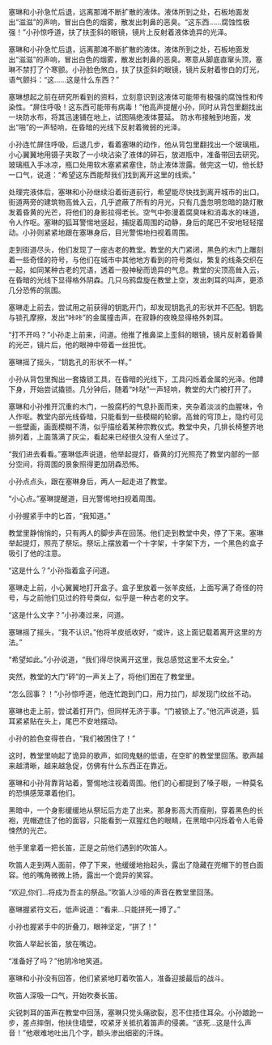 塞琳和小孙急忙后退，远离那滩不断扩散的液体。液体所到之处，石板地面发出“滋滋”的声响，冒出白色的烟雾，散发出刺鼻的恶臭。“这东西……腐蚀性极强！”小孙惊呼道，扶了扶歪斜的眼镜，镜片上反射着液体诡异的光泽。

塞琳和小孙急忙后退，远离那滩不断扩散的液体。液体所到之处，石板地面发出“滋滋”的声响，冒出白色的烟雾，散发出刺鼻的恶臭。寒意从脚底直窜头顶，塞琳不禁打了个寒颤。小孙脸色煞白，扶了扶歪斜的眼镜，镜片反射着惨白的灯光，语气颤抖：“这……这是什么东西？”

塞琳想起之前在研究所看到的资料，立刻意识到这液体可能带有极强的腐蚀性和传染性。“屏住呼吸！这东西可能带有病毒！”他高声提醒小孙，同时从背包里翻找出一块防水布，将其迅速铺在地上，试图隔绝液体蔓延。 防水布接触到地面，发出“啪”的一声轻响，在昏暗的光线下反射着微弱的光泽。

小孙连忙屏住呼吸，后退几步，看着塞琳的动作，他从背包里翻找出一个玻璃瓶，小心翼翼地用镊子夹取了一小块沾染了液体的碎石，放进瓶中，准备带回去研究。玻璃瓶入手冰凉，瓶口处用软木塞紧紧塞住，防止液体泄露。做完这一切，他长舒一口气，说道：“希望这东西能帮我们找到离开这里的线索。”

处理完液体后，塞琳和小孙继续沿着街道前行，希望能尽快找到离开城市的出口。街道两旁的建筑物高耸入云，几乎遮蔽了所有的月光，只有几盏忽明忽暗的路灯散发着昏黄的光芒，将他们的身影拉得老长。空气中弥漫着腐臭味和消毒水的味道，令人作呕。塞琳的狐耳警惕地竖起，捕捉着周围的动静，身后的尾巴不安地轻轻摆动。小孙则紧紧地跟在塞琳身后，目光警惕地扫视着周围。

走到街道尽头，他们发现了一座古老的教堂。教堂的大门紧闭，黑色的木门上雕刻着一些奇怪的符号，与他们在城市中其他地方看到的符号类似，繁复的线条交织在一起，如同某种古老的咒语，透着一股神秘而诡异的气息。教堂的尖顶高耸入云，在昏暗的光线下显得格外阴森。几只乌鸦盘旋在教堂上空，发出刺耳的叫声，更添几分恐怖的氛围。

塞琳走上前去，尝试用之前获得的钥匙开门，却发现钥匙孔的形状并不匹配。钥匙与锁孔摩擦，发出“咔咔”的金属撞击声，在寂静的夜晚显得格外刺耳。

“打不开吗？”小孙走上前来，问道。他推了推鼻梁上歪斜的眼镜，镜片反射着昏黄的光芒，镜片后，他的眼神中带着一丝担忧。

塞琳摇了摇头，“钥匙孔的形状不一样。”

小孙从背包里掏出一套撬锁工具，在昏暗的光线下，工具闪烁着金属的光泽。他蹲下身，开始尝试撬锁。几分钟后，随着“咔哒”一声轻响，教堂的大门被打开了。

塞琳和小孙推开沉重的木门，一股腐朽的气息扑面而来，夹杂着淡淡的血腥味，令人作呕。教堂内部光线昏暗，只能看到一些模糊的轮廓。高耸的穹顶上，隐约可见一些壁画，画面模糊不清，似乎描绘着某种宗教仪式。教堂中央，几排长椅整齐地排列着，上面落满了灰尘，看起来已经很久没有人坐过了。

“我们进去看看。”塞琳低声说道，他举起提灯，昏黄的灯光照亮了教堂内部的一部分空间，将周围的景象照得更加阴森恐怖。

小孙点点头，跟在塞琳身后，两人一起走进了教堂。

“小心点。”塞琳提醒道，目光警惕地扫视着周围。

小孙握紧手中的匕首，“我知道。”

教堂里静悄悄的，只有两人的脚步声在回荡。他们走到教堂中央，停了下来。塞琳举起提灯，照亮了祭坛。祭坛上摆放着一个十字架，十字架下方，一个黑色的盒子吸引了他的注意。

“这是什么？”小孙指着盒子问道。

塞琳走上前，小心翼翼地打开盒子。盒子里放着一张羊皮纸，上面写满了奇怪的符号，与之前他们见过的符号类似，似乎是一种古老的文字。

“这是什么文字？”小孙凑过来，问道。

塞琳摇了摇头，“我不认识。”他将羊皮纸收好，“或许，这上面记载着离开这里的方法。”

“希望如此。”小孙说道，“我们得尽快离开这里，我总感觉这里不太安全。”

突然，教堂的大门“砰”的一声关上了，将他们困在了教堂里。

“怎么回事？！”小孙惊呼道，他连忙跑到门口，用力拉门，却发现门纹丝不动。

塞琳也走上前，尝试着打开门，但同样无济于事。“门被锁上了。”他沉声说道，狐耳紧紧贴在头上，尾巴不安地摆动。

小孙的脸色变得苍白，“我们被困住了！”

这时，教堂里响起了诡异的歌声，如同鬼魅的低语，在空旷的教堂里回荡。歌声越来越清晰，越来越急促，仿佛有什么东西正在靠近。

塞琳和小孙背靠背站着，警惕地注视着周围。他们的心都提到了嗓子眼，一种莫名的恐惧感笼罩着他们。

黑暗中，一个身影缓缓地从祭坛后方走了出来。那身影高大而瘦削，穿着黑色的长袍，兜帽遮住了他的面容，只能看到一双猩红色的眼睛，在黑暗中闪烁着令人毛骨悚然的光芒。

他手里拿着一把长笛，正是之前他们遇到的吹笛人。

吹笛人走到两人面前，停了下来，他缓缓地抬起头，露出了隐藏在兜帽下的苍白面容。他的嘴角微微上扬，露出一个诡异的笑容。

“欢迎,你们…将成为吾主的祭品。”吹笛人沙哑的声音在教堂里回荡。

塞琳握紧符文石，低声说道：“看来…只能拼死一搏了。”

小孙也握紧手中的折叠刀，眼神坚定，“拼了！”

吹笛人举起长笛，放在嘴边。

“准备好了吗？”他阴冷地笑道。

塞琳和小孙没有回答，他们紧紧地盯着吹笛人，准备迎接最后的战斗。

吹笛人深吸一口气，开始吹奏长笛。

尖锐刺耳的笛声在教堂中回荡，塞琳只觉头痛欲裂，忍不住捂住耳朵。小孙踉跄一步，差点摔倒，他扶住墙壁，咬紧牙关抵抗着笛声的侵袭。“该死…这是什么声音！”他艰难地吐出几个字，额头渗出细密的汗珠。